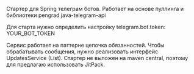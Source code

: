Стартер для Spring телеграм ботов. Работает на основе пуллинга и библиотеки pengrad java-telegram-api

Для старта нужно определить настройку telegram.bot.token: YOUR_BOT_TOKEN

Сервис работает на паттерне цепочка обязанностей. 
Чтобы обрабатывать сообщения, нужно реализовать интерфейс UpdatesService (List).
Стартер не выложен на maven central, поэтому для предлагаю использовать JitPack.